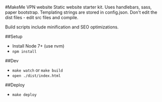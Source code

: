 #MakeMe VPN website
Static website starter kit. Uses handlebars, sass, paper bootstrap. 
Templating strings are stored in config.json.
Don't edit the dist files - edit src files and compile.

Build scripts include minification and SEO optimizations.

##Setup
- Install Node 7+ (use nvm)
- `npm install`

##Dev
- `make watch` or `make build`
- `open ./dist/index.html`

##Deploy
- `make deploy`